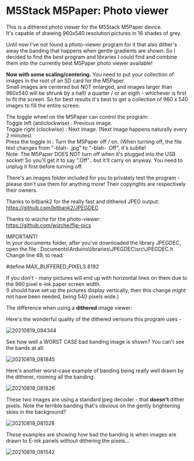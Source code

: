 # M5Stack M5Paper: Photo viewer
This is a dithered photo viewer for the M5Stack M5Paper device.                      
It's capable of drawing 960x540 resolution pictures in 16 shades of grey.            

Until now I've not found a photo-viewer program for it that also dither's away the banding that happens when gentle gradients are shown. So I decided to find the best program and libraries I could find and combine them into the currently best M5Paper photo viewer available!

**Now with some scaling/centering.**
You need to put your collection of images in the root of an SD card for the M5Paper.                 
Small images are centered but NOT enlarged, and images larger than 960x540 will be shrunk by a half/ a quarter / or an eigth - whichever is first to fit the screen. 
So for best results it's best to get a collection of 960 x 540 images to fill the entire screen.                       

The toggle wheel on the M5Paper can control the program:         
Toggle left (anticlockwise) : Previous image.             
Toggle right (clockwise)    : Next image. (Next image happens naturally every 2 minutes)             
Press the toggle in         : Turn the M5Paper off / on. (When turning off, the file text changes from "-blah- .jpg" to "-blah- .Off", it's subtle!              
Note: The M5Paper DOES NOT turn off when it's plugged into the USB socket! So you'll get it to say ".Off".. but it'll carry on anyway. You need to unplug it first before turning off.          
           
There's an images folder included for you to privately test the program - please don't use them for anything more! Their copyrights are respectively their owners.             
     
Thanks to bitbank2 for the really fast and dithered JPEG output:            
  https://github.com/bitbank2/JPEGDEC            
  
Thanks to wizche for the photo-viewer:               
  https://github.com/wizche/flip-pics           
              
         
              
IMPORTANT!             
In your documents folder, after you've downloaded the library JPEGDEC,             
open the file : Documents\Arduino\libraries\JPEGDEC\src\JPEGDEC.h                 
Change line 49, to read:            
         
#define MAX_BUFFERED_PIXELS 8192          
           
If you don't - many pictures will end up with horizontal lines on them due to the 960 pixel e-ink paper screen width.           
(I should have set up the pictures display vertically, then this change might not have been needed, being 540 pixels wide.)         
          
The difference when using a **dithered** image viewer:          
         
Here's the wonderful quality of the dithered verisons this program uses -        
           
![20210819_094344](https://user-images.githubusercontent.com/1586332/130038142-1dad8b62-3d64-4a0a-bab9-514a60af25c2.jpg)             

See how well a WORST CASE bad banding image is shown? You can't see the bands at all:             

![20210819_081845](https://user-images.githubusercontent.com/1586332/130035486-fa2e13ce-0954-46ec-9f05-3cc708a0be89.jpg)            
            
Here's another worst-case example of banding being really well drawn by the ditherer, rooming all the banding:                

![20210819_081826](https://user-images.githubusercontent.com/1586332/130035501-c15486f1-0b2a-4841-8129-4ec7ead69391.jpg)       

       
These two images are using a standard jpeg decoder - that **doesn't** dither pixels. 
Note the terrible banding that's obvious on the gently brightening skies in the background?
          
![20210819_081528](https://user-images.githubusercontent.com/1586332/130035520-a7000128-d04a-40ee-906b-3a426f5204e2.jpg)           
           
These examples are showing how bad the banding is when images are drawn to E-ink panels without dithering the pixels...

![20210819_081542](https://user-images.githubusercontent.com/1586332/130035533-4de85768-bf3b-4ed9-ad6a-7306b4f1bb41.jpg)          
     
